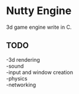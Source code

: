 Nutty Engine
===========

3d game engine write in C.

TODO
----
-3d rendering<br />
-sound<br />
-input and window creation<br />
-physics<br />
-networking<br />
